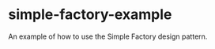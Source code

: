 simple-factory-example
======================

An example of how to use the Simple Factory design pattern.
